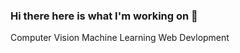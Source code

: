 ### Hi there here is what I'm working on 👋
Computer Vision
Machine Learning
Web Devlopment
<!--
**acosta3/acosta3** is a ✨ _special_ ✨ repository because its `README.md` (this file) appears on your GitHub profile.

Here are some ideas to get you started:

- 🔭 I’m currently working on ...
- 🌱 I’m currently learning ...
- 👯 I’m looking to collaborate on ...
- 🤔 I’m looking for help with ...
- 💬 Ask me about ... anything
- 📫 How to reach me: ...https://www.linkedin.com/in/anthony-cyle-acosta-35704a192/
- 😄 Pronouns: ...
- ⚡ Fun fact: ... I own a saltwater tank
-->
